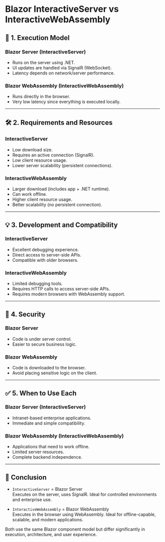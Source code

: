 
# Blazor InteractiveServer vs InteractiveWebAssembly

## 🚀 1. Execution Model

### Blazor Server (InteractiveServer)
- Runs on the server using .NET.
- UI updates are handled via SignalR (WebSocket).
- Latency depends on network/server performance.

### Blazor WebAssembly (InteractiveWebAssembly)
- Runs directly in the browser.
- Very low latency since everything is executed locally.

---

## 🛠️ 2. Requirements and Resources

### InteractiveServer
- Low download size.
- Requires an active connection (SignalR).
- Low client resource usage.
- Lower server scalability (persistent connections).

### InteractiveWebAssembly
- Larger download (includes app + .NET runtime).
- Can work offline.
- Higher client resource usage.
- Better scalability (no persistent connection).

---

## 💡 3. Development and Compatibility

### InteractiveServer
- Excellent debugging experience.
- Direct access to server-side APIs.
- Compatible with older browsers.

### InteractiveWebAssembly
- Limited debugging tools.
- Requires HTTP calls to access server-side APIs.
- Requires modern browsers with WebAssembly support.

---

## 🔐 4. Security

### Blazor Server
- Code is under server control.
- Easier to secure business logic.

### Blazor WebAssembly
- Code is downloaded to the browser.
- Avoid placing sensitive logic on the client.

---

## ✅ 5. When to Use Each

### Blazor Server (InteractiveServer)
- Intranet-based enterprise applications.
- Immediate and simple compatibility.

### Blazor WebAssembly (InteractiveWebAssembly)
- Applications that need to work offline.
- Limited server resources.
- Complete backend independence.

---

## 🧠 Conclusion

- `InteractiveServer` = Blazor Server  
  Executes on the server, uses SignalR. Ideal for controlled environments and enterprise use.

- `InteractiveWebAssembly` = Blazor WebAssembly  
  Executes in the browser using WebAssembly. Ideal for offline-capable, scalable, and modern applications.

Both use the same Blazor component model but differ significantly in execution, architecture, and user experience.
